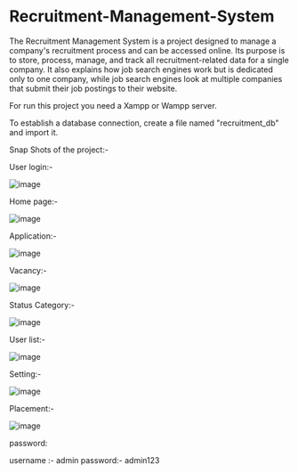 # Recruitment-Management-System

The Recruitment Management System is a project designed to manage a company's recruitment process and can be accessed online. Its purpose is to store, process, manage, and track all recruitment-related data for a single company. It also explains how job search engines work but is dedicated only to one company, while job search engines look at multiple companies that submit their job postings to their website.

For run this project you need a Xampp or Wampp server.

To establish a database connection, create a file named "recruitment_db" and import it.

Snap Shots of the project:-

User login:-


![image](https://github.com/Shub26vish/Recruitment-Management-System/assets/127945668/d0954101-aa24-471e-9248-2f64e0974400)


Home page:- 


![image](https://github.com/Shub26vish/Recruitment-Management-System/assets/127945668/f82ea94a-9877-4abc-b76e-0754cbf4617f)


Application:-


![image](https://github.com/Shub26vish/Recruitment-Management-System/assets/127945668/1576462f-8aa0-4df5-88be-9fa8001142e8)


Vacancy:-

![image](https://github.com/Shub26vish/Recruitment-Management-System/assets/127945668/7dd7a116-76ce-46ee-8f16-aa64f16ec320)


Status Category:-


![image](https://github.com/Shub26vish/Recruitment-Management-System/assets/127945668/4d8cb60a-335f-440a-84e8-f433edffcce6)


User list:-


![image](https://github.com/Shub26vish/Recruitment-Management-System/assets/127945668/db7ae8c2-1adc-4f91-9d20-9f173a97d9c2)


Setting:-


![image](https://github.com/Shub26vish/Recruitment-Management-System/assets/127945668/2b80e458-1d12-49ac-a75b-74598c46608b)



Placement:-


![image](https://github.com/Shub26vish/Recruitment-Management-System/assets/127945668/58dc7653-7164-4560-9d75-86a899941c15)


password:

username :- admin
password:- admin123
